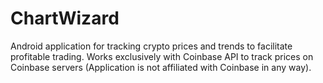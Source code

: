 # ChartWizard
Android application for tracking crypto prices and trends to facilitate profitable trading. Works exclusively with Coinbase API to track prices on Coinbase servers (Application is not affiliated with Coinbase in any way).
